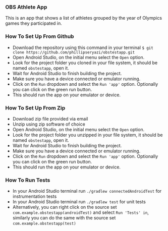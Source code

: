 ### OBS Athlete App
This is an app that shows a list of athletes grouped by the year of Olympics games they participated in.

### How To Set Up From Github
- Download the repository using this command in your terminal `$ git clone https://github.com/phillipseryazi/obstestapp.git`
- Open Android Studio, on the initial menu select the `Open` option.
- Look for the project folder you cloned in your file system, it should be named `obstestapp`, open it.
- Wait for Android Studio to finish building the project.
- Make sure you have a device connected or emulator running.
- Click on the `Run` dropdown and select the `Run 'app'` option. Optionally you can click on the green run button.
- This should run the app on your emulator or device.

### How To Set Up From Zip
- Download zip file provided via email
- Unzip using zip software of choice
- Open Android Studio, on the initial menu select the `Open` option.
- Look for the project folder you unzipped in your file system, it should be named `obstestapp`, open it.
- Wait for Android Studio to finish building the project.
- Make sure you have a device connected or emulator running.
- Click on the `Run` dropdown and select the `Run 'app'` option. Optionally you can click on the green run button.
- This should run the app on your emulator or device.

### How To Run Tests
- In your Android Studio terminal run `./gradlew connectedAndroidTest` for instrumentation tests
- In your Android Studio terminal run `./gradlew test` for unit tests
- Alternatively, you can right click on the source set `com.example.obstestapp(androidTest)` and select `Run 'Tests' in`, similarly
you can do the same with the source set `com.example.obstestapp(test)`
